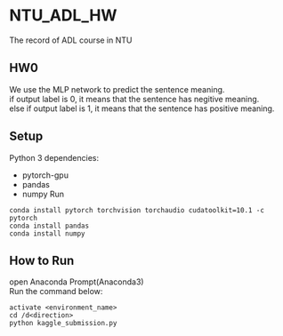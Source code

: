 # NTU_ADL_HW
The record of ADL course in NTU
## HW0
We use the MLP network to predict the sentence meaning.<br>
if output label is 0, it means that the sentence has negitive meaning.  
else if output label is 1, it means that the sentence has positive meaning.  
## Setup
Python 3 dependencies:
* pytorch-gpu
* pandas
* numpy
Run
```
conda install pytorch torchvision torchaudio cudatoolkit=10.1 -c pytorch
conda install pandas
conda install numpy
```
## How to Run
open Anaconda Prompt(Anaconda3)<br>
Run the command below:
```
activate <environment_name>
cd /d<direction>
python kaggle_submission.py
```


